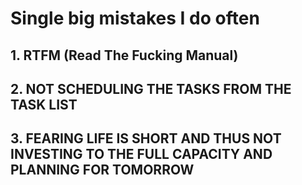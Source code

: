 # Single big mistakes I do often

## 1. RTFM (Read The Fucking Manual)

## 2. NOT SCHEDULING THE TASKS FROM THE TASK LIST

## 3. FEARING LIFE IS SHORT AND THUS NOT INVESTING TO THE FULL CAPACITY AND PLANNING FOR TOMORROW
